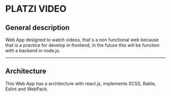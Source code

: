 # PLATZI VIDEO

## **General description**
Web App designed to watch videos, that´s a non functional web because that is a practice for develop in frontend, in the future this will be function with a backend in node.js.

_______

## **Architecture**
This Web App has a architecture with react.js, implements SCSS, Bable, Eslint and WebPack.